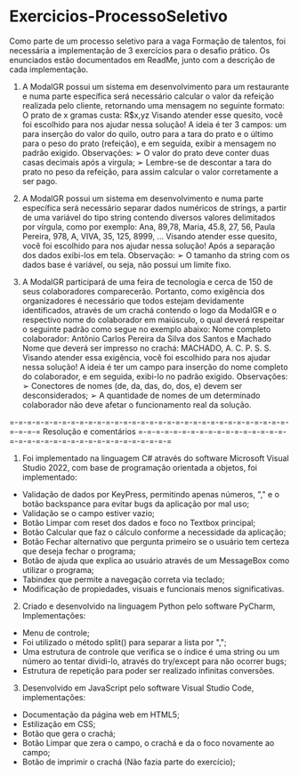 # Exercicios-ProcessoSeletivo
Como parte de um processo seletivo para a vaga Formação de talentos, foi necessária a implementação de 3 exercícios para o desafio prático. Os enunciados estão documentados em ReadMe, junto com a descrição de cada implementação.

1) A ModalGR possui um sistema em desenvolvimento para um restaurante e
numa parte específica será necessário calcular o valor da refeição realizada pelo
cliente, retornando uma mensagem no seguinte formato:
O prato de x gramas custa: R$x,yz
Visando atender esse quesito, você foi escolhido para nos ajudar nessa solução!
A ideia é ter 3 campos: um para inserção do valor do quilo, outro para a tara do
prato e o último para o peso do prato (refeição), e em seguida, exibir a mensagem
no padrão exigido.
Observações:
➢ O valor do prato deve conter duas casas decimais após a virgula;
➢ Lembre-se de descontar a tara do prato no peso da refeição, para assim
calcular o valor corretamente a ser pago.


2) A ModalGR possui um sistema em desenvolvimento e numa parte específica
será necessário separar dados numéricos de strings, a partir de uma variável do
tipo string contendo diversos valores delimitados por vírgula, como por exemplo:
Ana, 89,78, Maria, 45.8, 27, 56, Paula Pereira, 978, A, VIVA, 35, 125, 8999, ...
Visando atender esse quesito, você foi escolhido para nos ajudar nessa solução!
Após a separação dos dados exibi-los em tela.
Observação:
➢ O tamanho da string com os dados base é variável, ou seja, não possui
um limite fixo.

3) A ModalGR participará de uma feira de tecnologia e cerca de 150 de seus
colaboradores comparecerão. Portanto, como exigência dos organizadores é
necessário que todos estejam devidamente identificados, através de um crachá
contendo o logo da ModalGR e o respectivo nome do colaborador em maiúsculo,
o qual deverá respeitar o seguinte padrão como segue no exemplo abaixo:
Nome completo colaborador: Antônio Carlos Pereira da Silva dos Santos e
Machado
Nome que deverá ser impresso no crachá: MACHADO, A. C. P. S. S.
Visando atender essa exigência, você foi escolhido para nos ajudar nessa
solução!
A ideia é ter um campo para inserção do nome completo do colaborador, e em
seguida, exibi-lo no padrão exigido.
Observações:
➢ Conectores de nomes (de, da, das, do, dos, e) devem ser
desconsiderados;
➢ A quantidade de nomes de um determinado colaborador não deve afetar
o funcionamento real da solução.

=-=-=-=-=-=-=-=-=-=-=-=-=-=-=-=-=-=-=-=-=-=-=-=-=-=-=-=-=-=-=-=-=-=-=-=
Resolução e comentários
=-=-=-=-=-=-=-=-=-=-=-=-=-=-=-=-=-=-=-=-=-=-=-=-=-=-=-=-=-=-=-=-=-=-=-=

1) Foi implementado na linguagem C# através do software Microsoft Visual Studio 2022, com base de programação orientada a objetos, foi implementado:

- Validação de dados por KeyPress, permitindo apenas números, "," e o botão backspance para evitar bugs da aplicação por mal uso;
- Validação se o campo estiver vazio;
- Botão Limpar com reset dos dados e foco no Textbox principal;
- Botão Calcular que faz o cálculo conforme a necessidade da aplicação;
- Botão Fechar alternativo que pergunta primeiro se o usuário tem certeza que deseja fechar o programa;
- Botão de ajuda que explica ao usuário através de um MessageBox como utilizar o programa;
- Tabindex que permite a navegação correta via teclado;
- Modificação de propiedades, visuais e funcionais menos significativas.

2) Criado e desenvolvido na linguagem Python pelo software PyCharm, Implementações:

- Menu de controle;
- Foi utilizado o método split() para separar a lista por ",";
- Uma estrutura de controle que verifica se o índice é uma string ou um número ao tentar dividi-lo, através do try/except para não ocorrer bugs;
- Estrutura de repetição para poder ser realizado infinitas conversões.

3) Desenvolvido em JavaScript pelo software Visual Studio Code, implementações:

- Documentação da página web em HTML5;
- Estilização em CSS;
- Botão que gera o crachá;
- Botão Limpar que zera o campo, o crachá e da o foco novamente ao campo;
- Botão de imprimir o crachá (Não fazia parte do exercício);
